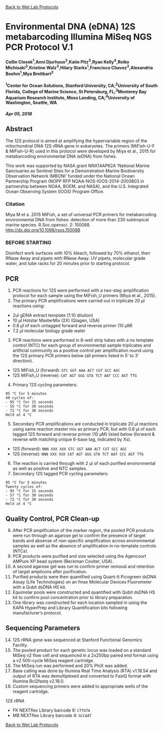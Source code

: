 [Back to Wet Lab Protocols](MBARI_wet_lab.md)

# Environmental DNA (eDNA) 12S metabarcoding Illumina MiSeq NGS PCR Protocol V.1

#### Collin Closek<sup>1</sup>,Anni Djurhuus<sup>2</sup>,Katie Pitz<sup>3</sup>,Ryan Kelly<sup>4</sup>,Reiko Michisaki<sup>3</sup>,Kristine Walz<sup>3</sup>,Hilary Starks<sup>1</sup>,Francisco Chavez<sup>3</sup>,Alexandria Boehm<sup>1</sup>,Mya Breitbart<sup>2</sup>
#### <sup>1</sup>Center for Ocean Solutions, Stanford University, CA;<sup>2</sup>University of South Florida, College of Marine Science, St Petersburg, FL;<sup>3</sup>Monterey Bay Aquarium Research Institute, Moss Landing, CA;<sup>4</sup>University of Washington, Seattle, WA
##### Apr 05, 2018

## Abstract
The 12S protocol is aimed at amplifying the hypervariable region of the mitochondrial DNA 12S rRNA gene in eukaryotes. The primers (MiFish-U-F & MiFish-U-R) used in this protocol were developed by Miya et al., 2015 for metabarcoding environmental DNA (eDNA) from fishes. 
 
This work was supported by NASA grant NNX14AP62A ‘National Marine Sanctuaries as Sentinel Sites for a Demonstration Marine Biodiversity Observation Network (MBON)’ funded under the National Ocean Partnership Program (NOPP RFP NOAA-NOS-IOOS-2014-2003803 in partnership between NOAA, BOEM, and NASA), and the U.S. Integrated Ocean Observing System (IOOS) Program Office.

### Citation
Miya M et a .2015 MiFish, a set of universal PCR primers for metabarcoding environmental DNA from fishes: detection of more than 230 subtropical marine species. R.Soc.opensci. 2: 150088. http://dx.doi.org/10.1098/rsos.150088

### BEFORE STARTING
Disinfect work surfaces with 10% bleach, followed by 70% ethanol, then RNase Away and pipets with RNase Away. UV pipets, molecular grade water, and tube racks for 20 minutes prior to starting protocol.

## PCR
1. PCR reactions for 12S were performed with a two-step amplification protocol for each sample using the MiFish_U primers (Miya et al., 2015).
2. The primary PCR amplifications were carried out in triplicate 20 μl reactions using:
  - 2ul gDNA extract template (1:10 dilution) 
  - 10 μl Hotstar MasterMix (2X) (Qiagen, USA)
  - 0.8 μl of each untagged forward and reverse primer (10 μM)
  - 7.2 μl molecular biology grade water 

3. PCR reactions were performed in 8-well strip tubes with a no template control (NTC) for each group of environmental sample triplicates and artificial community as a positive control per amplification round using the 12S primary PCR primers below (all primers listed in 5’ to 3’ direction).
 - 12S MiFish_U (forward): `GTC GGT AAA ACT CGT GCC AGC` 
 - 12S MiFish_U (reverse): `CAT AGT GGG GTA TCT AAT CCC AGT TTG`

4. Primary 12S cycling parameters:
  ```
  95 °C for 5 minutes
  40 cycles of:
  - 95 °C for 15 seconds
  - 55 °C for 30 seconds
  - 72 °C for 30 seconds
  Held at 4 °C
  ```
5. Secondary PCR amplifications are conducted in triplicate 20 μl reactions using same reaction master mix as primary PCR, but with 0.8 μl of each tagged 12S forward and reverse primer (10 μM) listed below (forward & reverse with matching unique 6-base tag, indicated by Xs). 
 - 12S (forward): `NNN XXX XXX GTC GGT AAA ACT CGT GCC AGC`
 - 12S (reverse): `NNN XXX XXX CAT AGT GGG GTA TCT AAT CCC AGT TTG`
 
6. The reaction is carried through with 2 μl of each purified environmental as well as positive and NTC samples.
7. Secondary 12S tagged PCR cycling parameters:
  ```
  95 °C for 5 minutes
  Twenty cycles of: 
  - 95 °C for 15 seconds
  - 57 °C for 30 seconds
  - 72 °C for 30 seconds
  Held at 4 °C
  ```  

## Quality Control, PCR Clean-up
8. After PCR amplification of the marker region, the pooled PCR products were run through an agarose gel to confirm the presence of target bands and absense of non-specific amplification across environmental samples as well as the absence of amplification in no-template controls (NTCs).
9. PCR products were purified and size selected using the Agencourt AMPure XP bead system (Beckman Coulter, USA). 
10. A second agarose gel was run to confirm primer removal and retention of target amplicons after purification. 
11. Purified products were then quantified using Quant-It Picogreen dsDNA Assay (Life Technologies) on an fmax Molecular Devices Fluorometer with a Qubit dsDNA HS kit.
12. Equimolar pools were constructed and quantified with Qubit dsDNA HS kit to confirm pool concentration prior to library preparation.
13. One library was constructed for each location sampled in using the KAPA HyperPrep and Library Quantification kits following manufacturer’s protocol.

## Sequencing Parameters
14. 12S rRNA gene was sequenced at Stanford Functional Genomics Facility. 
15. The pooled product for each genetic locus was loaded on a standard MiSeq v2 flow cell and sequenced in a 2x250bp paired end format using a v2 500-cycle MiSeq reagent cartridge. 
16. The MiSeq run was performed and 20% PhiX was added. 
17. Base calling was done by Illumina Real Time Analysis (RTA) v1.18.54 and output of RTA was demultiplexed and converted to FastQ format with Illumina Bcl2fastq v2.18.0. 
18. Custom sequencing primers were added to appropriate wells of the reagent cartridge. 
 
   *12S rRNA*  
  - FK NEXTflex Library barcode 6: `CTTGTA`
  - MB NEXTflex Library barcode 4: `GCCAAT`

[Back to Wet Lab Protocols](MBARI_wet_lab.md)
